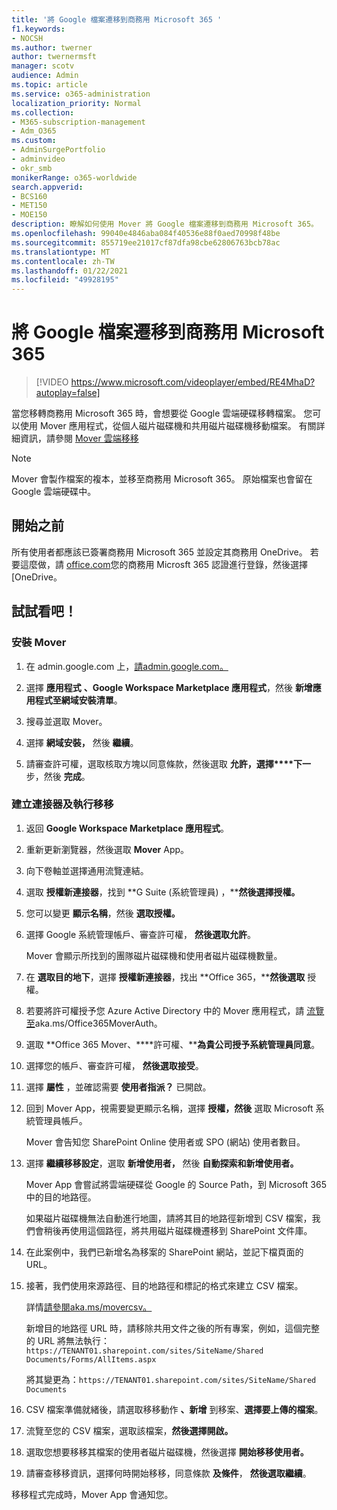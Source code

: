```yaml
---
title: '將 Google 檔案遷移到商務用 Microsoft 365 '
f1.keywords:
- NOCSH
ms.author: twerner
author: twernermsft
manager: scotv
audience: Admin
ms.topic: article
ms.service: o365-administration
localization_priority: Normal
ms.collection:
- M365-subscription-management
- Adm_O365
ms.custom:
- AdminSurgePortfolio
- adminvideo
- okr_smb
monikerRange: o365-worldwide
search.appverid:
- BCS160
- MET150
- MOE150
description: 瞭解如何使用 Mover 將 Google 檔案遷移到商務用 Microsoft 365。
ms.openlocfilehash: 99040e4846aba084f40536e88f0aed70998f48be
ms.sourcegitcommit: 855719ee21017cf87dfa98cbe62806763bcb78ac
ms.translationtype: MT
ms.contentlocale: zh-TW
ms.lasthandoff: 01/22/2021
ms.locfileid: "49928195"
---
```

# <a name="migrate-google-files-to-microsoft-365-for-business"></a>將 Google 檔案遷移到商務用 Microsoft 365 

> [!VIDEO https://www.microsoft.com/videoplayer/embed/RE4MhaD?autoplay=false]

當您移轉商務用 Microsoft 365 時，會想要從 Google 雲端硬碟移轉檔案。 您可以使用 Mover 應用程式，從個人磁片磁碟機和共用磁片磁碟機移動檔案。 有關詳細資訊，請參閱 [Mover 雲端移移](https://docs.microsoft.com/sharepointmigration/mover-plan-migration)

> [!NOTE]
> Mover 會製作檔案的複本，並移至商務用 Microsoft 365。 原始檔案也會留在 Google 雲端硬碟中。

## <a name="before-you-start"></a>開始之前

所有使用者都應該已簽署商務用 Microsoft 365 並設定其商務用 OneDrive。 若要這麼做，請 [office.com](https://office.com)您的商務用 Microsft 365 認證進行登錄，然後選擇 [OneDrive。

## <a name="try-it"></a>試試看吧！

### <a name="install-mover"></a>安裝 Mover

1. 在 admin.google.com 上，[請admin.google.com。](https://admin.google.com)

1. 選擇 **應用程式** **、Google Workspace Marketplace 應用程式**，然後 **新增應用程式至網域安裝清單**。

1. 搜尋並選取 Mover。

1. 選擇 **網域安裝，** 然後 **繼續**。

1. 請審查許可權，選取核取方塊以同意條款，然後選取 **允許，選擇****下一** 步，然後 **完成**。

### <a name="create-connectors-and-run-the-migration"></a>建立連接器及執行移移

1. 返回 **Google Workspace Marketplace 應用程式**。
1. 重新更新瀏覽器，然後選取 **Mover** App。
1. 向下卷軸並選擇通用流覽連結。
1. 選取 **授權新連接器**，找到 **G Suite (系統管理員) ，****然後選擇授權。**
1. 您可以變更 **顯示名稱**，然後 **選取授權。**
1. 選擇 Google 系統管理帳戶、審查許可權， **然後選取允許**。

    Mover 會顯示所找到的團隊磁片磁碟機和使用者磁片磁碟機數量。 

1. 在 **選取目的地下**，選擇 **授權新連接器**，找出 **Office 365，****然後選取** 授權。
1. 若要將許可權授予您 Azure Active Directory 中的 Mover 應用程式，請 [流覽至](https://aka.ms/Office365MoverAuth)aka.ms/Office365MoverAuth。
1. 選取 **Office 365 Mover、****許可權、****為貴公司授予系統管理員同意**。
1. 選擇您的帳戶、審查許可權， **然後選取接受**。
1. 選擇 **屬性** ，並確認需要 **使用者指派？** 已開啟。
1. 回到 Mover App，視需要變更顯示名稱，選擇 **授權，然後** 選取 Microsoft 系統管理員帳戶。

    Mover 會告知您 SharePoint Online 使用者或 SPO (網站) 使用者數目。
1. 選擇 **繼續移移設定**，選取 **新增使用者，** 然後 **自動探索和新增使用者。**

    Mover App 會嘗試將雲端硬碟從 Google 的 Source Path，到 Microsoft 365 中的目的地路徑。 

    如果磁片磁碟機無法自動進行地圖，請將其目的地路徑新增到 CSV 檔案，我們會稍後再使用這個路徑，將共用磁片磁碟機遷移到 SharePoint 文件庫。 

1. 在此案例中，我們已新增名為移案的 SharePoint 網站，並記下檔頁面的 URL。 
1. 接著，我們使用來源路徑、目的地路徑和標記的格式來建立 CSV 檔案。 

    詳情[請參閱aka.ms/movercsv。](https://docs.microsoft.com/sharepointmigration/mover-create-migration-csv)

    新增目的地路徑 URL 時，請移除共用文件之後的所有專案，例如，這個完整的 URL 將無法執行： `https://TENANT01.sharepoint.com/sites/SiteName/Shared Documents/Forms/AllItems.aspx`

    將其變更為：`https://TENANT01.sharepoint.com/sites/SiteName/Shared Documents`

1. CSV 檔案準備就緒後，請選取移移動作 **、新增** 到移案、**選擇要上傳的檔案**。
1. 流覽至您的 CSV 檔案，選取該檔案，**然後選擇開啟。**
1. 選取您想要移移其檔案的使用者磁片磁碟機，然後選擇 **開始移移使用者。**
1. 請審查移移資訊，選擇何時開始移移，同意條款 **及條件**， **然後選取繼續**。

移移程式完成時，Mover App 會通知您。